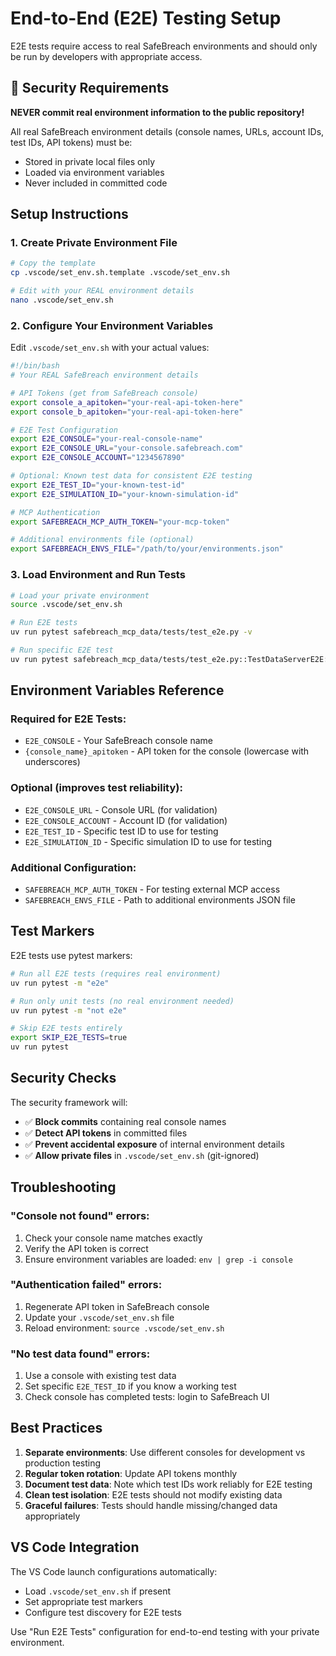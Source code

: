 # End-to-End (E2E) Testing Setup

E2E tests require access to real SafeBreach environments and should only be run by developers with appropriate access.

## 🚨 Security Requirements

**NEVER commit real environment information to the public repository!**

All real SafeBreach environment details (console names, URLs, account IDs, test IDs, API tokens) must be:
- Stored in private local files only
- Loaded via environment variables
- Never included in committed code

## Setup Instructions

### 1. Create Private Environment File

```bash
# Copy the template
cp .vscode/set_env.sh.template .vscode/set_env.sh

# Edit with your REAL environment details
nano .vscode/set_env.sh
```

### 2. Configure Your Environment Variables

Edit `.vscode/set_env.sh` with your actual values:

```bash
#!/bin/bash
# Your REAL SafeBreach environment details

# API Tokens (get from SafeBreach console)
export console_a_apitoken="your-real-api-token-here"
export console_b_apitoken="your-real-api-token-here"

# E2E Test Configuration
export E2E_CONSOLE="your-real-console-name"
export E2E_CONSOLE_URL="your-console.safebreach.com" 
export E2E_CONSOLE_ACCOUNT="1234567890"

# Optional: Known test data for consistent E2E testing
export E2E_TEST_ID="your-known-test-id"
export E2E_SIMULATION_ID="your-known-simulation-id"

# MCP Authentication
export SAFEBREACH_MCP_AUTH_TOKEN="your-mcp-token"

# Additional environments file (optional)
export SAFEBREACH_ENVS_FILE="/path/to/your/environments.json"
```

### 3. Load Environment and Run Tests

```bash
# Load your private environment
source .vscode/set_env.sh

# Run E2E tests
uv run pytest safebreach_mcp_data/tests/test_e2e.py -v

# Run specific E2E test
uv run pytest safebreach_mcp_data/tests/test_e2e.py::TestDataServerE2E::test_get_tests_history_e2e -v
```

## Environment Variables Reference

### Required for E2E Tests:
- `E2E_CONSOLE` - Your SafeBreach console name 
- `{console_name}_apitoken` - API token for the console (lowercase with underscores)

### Optional (improves test reliability):
- `E2E_CONSOLE_URL` - Console URL (for validation)
- `E2E_CONSOLE_ACCOUNT` - Account ID (for validation)  
- `E2E_TEST_ID` - Specific test ID to use for testing
- `E2E_SIMULATION_ID` - Specific simulation ID to use for testing

### Additional Configuration:
- `SAFEBREACH_MCP_AUTH_TOKEN` - For testing external MCP access
- `SAFEBREACH_ENVS_FILE` - Path to additional environments JSON file

## Test Markers

E2E tests use pytest markers:

```bash
# Run all E2E tests (requires real environment)
uv run pytest -m "e2e"

# Run only unit tests (no real environment needed)
uv run pytest -m "not e2e"

# Skip E2E tests entirely
export SKIP_E2E_TESTS=true
uv run pytest
```

## Security Checks

The security framework will:
- ✅ **Block commits** containing real console names
- ✅ **Detect API tokens** in committed files
- ✅ **Prevent accidental exposure** of internal environment details
- ✅ **Allow private files** in `.vscode/set_env.sh` (git-ignored)

## Troubleshooting

### "Console not found" errors:
1. Check your console name matches exactly
2. Verify the API token is correct
3. Ensure environment variables are loaded: `env | grep -i console`

### "Authentication failed" errors:
1. Regenerate API token in SafeBreach console
2. Update your `.vscode/set_env.sh` file  
3. Reload environment: `source .vscode/set_env.sh`

### "No test data found" errors:
1. Use a console with existing test data
2. Set specific `E2E_TEST_ID` if you know a working test
3. Check console has completed tests: login to SafeBreach UI

## Best Practices

1. **Separate environments**: Use different consoles for development vs production testing
2. **Regular token rotation**: Update API tokens monthly
3. **Document test data**: Note which test IDs work reliably for E2E testing
4. **Clean test isolation**: E2E tests should not modify existing data
5. **Graceful failures**: Tests should handle missing/changed data appropriately

## VS Code Integration

The VS Code launch configurations automatically:
- Load `.vscode/set_env.sh` if present
- Set appropriate test markers
- Configure test discovery for E2E tests

Use "Run E2E Tests" configuration for end-to-end testing with your private environment.